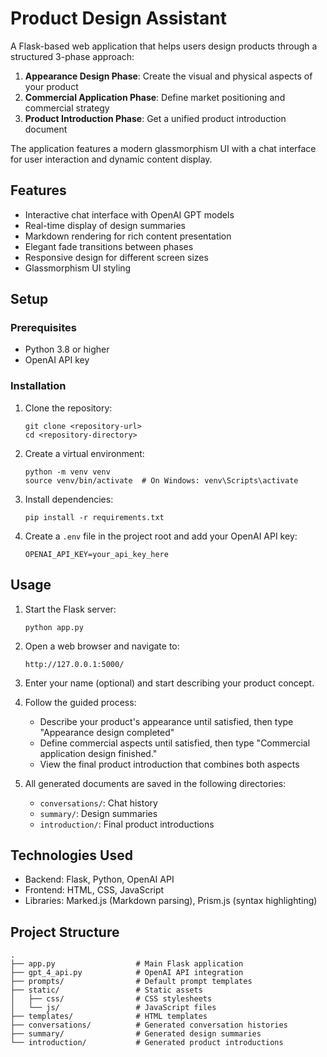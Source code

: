 # Product Design Assistant

A Flask-based web application that helps users design products through a structured 3-phase approach:

1. **Appearance Design Phase**: Create the visual and physical aspects of your product
2. **Commercial Application Phase**: Define market positioning and commercial strategy 
3. **Product Introduction Phase**: Get a unified product introduction document

The application features a modern glassmorphism UI with a chat interface for user interaction and dynamic content display.

## Features

- Interactive chat interface with OpenAI GPT models
- Real-time display of design summaries
- Markdown rendering for rich content presentation
- Elegant fade transitions between phases
- Responsive design for different screen sizes
- Glassmorphism UI styling

## Setup

### Prerequisites

- Python 3.8 or higher
- OpenAI API key

### Installation

1. Clone the repository:
   ```
   git clone <repository-url>
   cd <repository-directory>
   ```

2. Create a virtual environment:
   ```
   python -m venv venv
   source venv/bin/activate  # On Windows: venv\Scripts\activate
   ```

3. Install dependencies:
   ```
   pip install -r requirements.txt
   ```

4. Create a `.env` file in the project root and add your OpenAI API key:
   ```
   OPENAI_API_KEY=your_api_key_here
   ```

## Usage

1. Start the Flask server:
   ```
   python app.py
   ```

2. Open a web browser and navigate to:
   ```
   http://127.0.0.1:5000/
   ```

3. Enter your name (optional) and start describing your product concept.

4. Follow the guided process:
   - Describe your product's appearance until satisfied, then type "Appearance design completed"
   - Define commercial aspects until satisfied, then type "Commercial application design finished."
   - View the final product introduction that combines both aspects

5. All generated documents are saved in the following directories:
   - `conversations/`: Chat history
   - `summary/`: Design summaries
   - `introduction/`: Final product introductions

## Technologies Used

- Backend: Flask, Python, OpenAI API
- Frontend: HTML, CSS, JavaScript
- Libraries: Marked.js (Markdown parsing), Prism.js (syntax highlighting)

## Project Structure

```
.
├── app.py                  # Main Flask application
├── gpt_4_api.py            # OpenAI API integration
├── prompts/                # Default prompt templates
├── static/                 # Static assets
│   ├── css/                # CSS stylesheets
│   └── js/                 # JavaScript files
├── templates/              # HTML templates
├── conversations/          # Generated conversation histories
├── summary/                # Generated design summaries
└── introduction/           # Generated product introductions
``` 